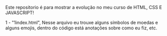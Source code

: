 Este repositorio é para mostrar a evolução no meu curso de HTML, CSS E  JAVASCRIPT!

1 - "1index.html", Nesse arquivo eu trouxe alguns símbolos de moedas e alguns emojis, dentro do código está anotações sobre como eu fiz, etc.
